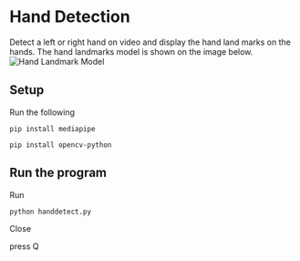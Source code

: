 # Hand Detection

Detect a left or right hand on video and display the hand land marks on the hands.
The hand landmarks model is shown on the image below.
![Hand Landmark Model](https://developers.google.com/static/mediapipe/images/solutions/hand-landmarks.png)

## Setup

Run the following

`pip install mediapipe`

`pip install opencv-python`

## Run the program

Run

`python handdetect.py`

Close

press Q
